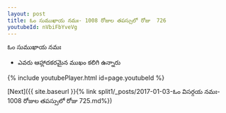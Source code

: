 ```yaml
---
layout: post
title: ఓం సుముఖాయ నమః- 1008 రోజుల తపస్సులో రోజు  726
youtubeId: nVbiFbYveVg
---
```

 
 
 ఓం సుముఖాయ నమః  
 
 -  ఎవరు ఆహ్లాదకరమైన ముఖం కలిగి ఉన్నారు 
 
  
 
  
 
 
 
 
 
 


{% include youtubePlayer.html id=page.youtubeId %}
 
[Next]({{ site.baseurl }}{% link  split1/_posts/2017-01-03-ఓం విసర్గయ నమః- 1008 రోజుల తపస్సులో రోజు  725.md%})
 
